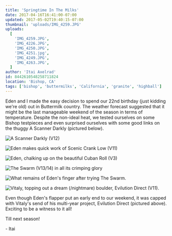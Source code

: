 ```yaml
---
title: 'Springtime In The Milks'
date: 2017-04-16T16:41:00-07:00
updated: 2017-05-02T19:40:15-07:00
thumbnail: 'uploads/IMG_4259.JPG'
uploads:
  [
    'IMG_4259.JPG',
    'IMG_4226.JPG',
    'IMG_4250.JPG',
    'IMG_4251.jpg',
    'IMG_4249.JPG',
    'IMG_4263.JPG',
  ]
author: 'Itai Axelrad'
id: 8442610548258711824
location: 'Bishop, CA'
tags: ['bishop', 'buttermilks', 'California', 'granite', 'highball']
---
```


Eden and I made the easy decision to spend our 22nd birthday (just kidding we're old) out in Buttermilk country. The weather forecast suggested that it might be the last manageable weekend of the season in terms of temperature. Despite the non-ideal heat, we tested ourselves on some Bishop testpieces and even surprised ourselves with some good links on the thuggy A Scanner Darkly (pictured below).

![A Scanner Darkly (V12)](uploads/IMG_4259.JPG)

![Eden makes quick work of Scenic Crank Low (V11)](uploads/IMG_4226.JPG)

![Eden, chalking up on the beautiful Cuban Roll (V3)](uploads/IMG_4250.JPG)

![The Swarm (V13/14) in all its crimping glory](uploads/IMG_4251.jpg)

![What remains of Eden's finger after trying The Swarm.](uploads/IMG_4249.JPG)

![Vitaly, topping out a dream (/nightmare) boulder, Evilution Direct (V11).](uploads/IMG_4263.JPG)

Even though Eden's flapper put an early end to our weekend, it was capped with Vitaly's send of his multi-year project, Evilution Direct (pictured above). Exciting to be a witness to it all!

Till next season!

\- Itai
